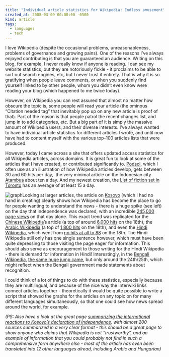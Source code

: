 ```yaml
---
title: "Individual article statistics for Wikipedia: Endless amusement"
created_at: 2008-03-09 00:00:00 -0500
kind: article
tags:
  - languages
  - tech
---
```


I love Wikipedia (despite the occasional problems, unreasonableness,
problems of governance and growing pains). One of the reasons I’ve
always enjoyed contributing is that you are guaranteed an audience.
Writing on this blog, for example, I never really know if anyone is
reading. I can see my website statistics, but they are notoriously
fickle - it proclaims to be able to sort out search engines, etc, but I
never trust it entirely. That is why it is so gratifying when people
leave comments, or when you suddenly find yourself linked to by other
people, whom you didn’t even know were reading your blog (which happened
to me twice today).

However, on Wikipedia you can rest assured that almost no matter how
obscure the topic is, some people will read your article (the ominous
“Citation needed tag” that inevitably pop up on any new article is proof
of that). Part of the reason is that people patrol the recent changes
list, and jump in to add categories, etc. But a big part of it is simply
the massive amount of Wikipedia users, and their diverse interests. I’ve
always wanted to have individual article statistics for different
articles I wrote, and until now have had to content myself with the
various top-100 articles lists that were produced.

However, today I came across a site that offers updated access
statistics for all Wikipedia articles, across domains. It is great fun
to look at some of the articles that I have created, or contributed
significantly to. [Podsol](http://wikipedia.org/wiki/Podsol), which I
often use as an illustration of how Wikipedia articles develop, gets
between 30 and 60 hits per day,  the very minimal article on the
Indonesian city [Atambua](http://wikipedia.org/wiki/Atambua) about ten a
day. And my newest creation, the [List of fiction set in
Toronto](http://wikipedia.org/wiki/List_of_fiction_set_in_Toronto) has
an average of at least 15 a day.

![graph ](http://lh6.google.com/shaklev/R9SgCyFSuXI/AAAAAAAABWg/OId864VKteQ/968f06a5_Picture202)Looking
at larger articles, the article on
[Kosovo](http://wikipedia.org/wiki/Kosovo) (which I had no hand in
creating) clearly shows how Wikipedia has become the place to go for
people wanting to understand the news - there is a huge spike (see left)
on the day that independence was declared, with an incredible [245,000
page views](http://stats.grok.se/en/200802/Kosovo) on that day alone.
This exact trend was replicated for the [Chinese
Wikipedia](http://zh.wikipedia.org/wiki/%E7%A7%91%E7%B4%A2%E6%B2%83)’s
article (a top of around [6,000
hits](http://stats.grok.se/zh/200802/%E7%A7%91%E7%B4%A2%E6%B2%83) on the
18th), the [Arabic
Wikipedia](http://ar.wikipedia.org/wiki/%D9%83%D9%88%D8%B3%D9%88%D9%81%D9%88)
(a top of [1,800
hits](http://stats.grok.se/ar/200802/%D9%83%D9%88%D8%B3%D9%88%D9%81%D9%88)
on the 18th), and even the [Hindi
Wikipedia](http://hi.wikipedia.org/wiki/%E0%A4%95%E0%A5%8B%E0%A4%B8%E0%A5%8B%E0%A4%B5%E0%A5%8B),
which went from [no hits at all to
88](http://stats.grok.se/hi/200802/%E0%A4%95%E0%A5%8B%E0%A4%B8%E0%A5%8B%E0%A4%B5%E0%A5%8B)
on the 18th. The Hindi Wikipedia still only has one single sentence
however, which must have been quite depressing to those visiting the
page eager for information. This should also serve as encouragement to
those writing for the Hindi Wikipedia - there is demand for information
in Hindi! Interestingly, in the [Bengali
Wikipedia](http://bn.wikipedia.org/wiki/%E0%A6%95%E0%A6%B8%E0%A7%8B%E0%A6%AD%E0%A7%8B),
[the same huge jump
came](http://stats.grok.se/bn/200802/%E0%A6%95%E0%A6%B8%E0%A7%8B%E0%A6%AD%E0%A7%8B),
but only around the 24th/25th, which might reflect when the Bengali
government made statements about recognition.

I could think of a lot of things to do with these statistics, especially
because they are multilingual, and because of the nice way the interwiki
links connect articles together - theoretically it would be quite
possible to write a script that showed the graphs for the articles on
any topic on for many different languages simultaneously, so that one
could see how news spread around the world, for example.

*(PS: Also have a look at the great page [summarizing the international
reactions to Kosovo’s declaration of
independence](http://en.wikipedia.org/wiki/International_reaction_to_the_2008_Kosovo_declaration_of_independence),
with almost 200 sources summarized in a very clear format - this should
be a great page to show anyone who claims that Wikipedia is not
“trustworthy”, and an example of information that you could probably not
find in such a comprehensive form anywhere else - most of the article
has even been translated into 12 other languages alread, including
Arabic and Hungarian)*